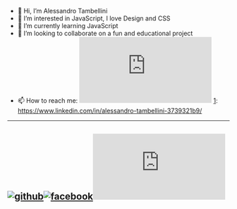 - 👋 Hi, I’m Alessandro Tambellini
- 👀 I’m interested in JavaScript, I love Design and CSS
- 🌱 I’m currently learning JavaScript
- 💞️ I’m looking to collaborate on a fun and educational project
- 📫 How to reach me: [![linkedin](https://github.com/AlessandroTambellini/AlessandroTambellini/files/7729008/linkedin.pdf)][1]
[1]: https://www.linkedin.com/in/alessandro-tambellini-3739321b9/

---
[![github](https://cloud.githubusercontent.com/assets/17016297/18839843/0e06a67a-83d2-11e6-993a-b35a182500e0.png)][1][![facebook](https://cloud.githubusercontent.com/assets/17016297/18839836/0a06deb4-83d2-11e6-8078-1d0974af0f63.png)][2][![linkedin](https://github.com/AlessandroTambellini/AlessandroTambellini/files/7729008/linkedin.pdf)][3]
---
[1]: http://www.github.com/your_contact_info
[2]: https://www.linkedin.com/in/your_contact_info
[3]: https://www.facebook.com/your_contact_info

<!---
AlessandroTambellini/AlessandroTambellini is a ✨ special ✨ repository because its `README.md` (this file) appears on your GitHub profile.
You can click the Preview link to take a look at your changes.
--->
